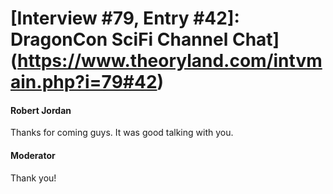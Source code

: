 # [Interview #79, Entry #42]: DragonCon SciFi Channel Chat](https://www.theoryland.com/intvmain.php?i=79#42)

#### Robert Jordan

Thanks for coming guys. It was good talking with you.

#### Moderator

Thank you!

